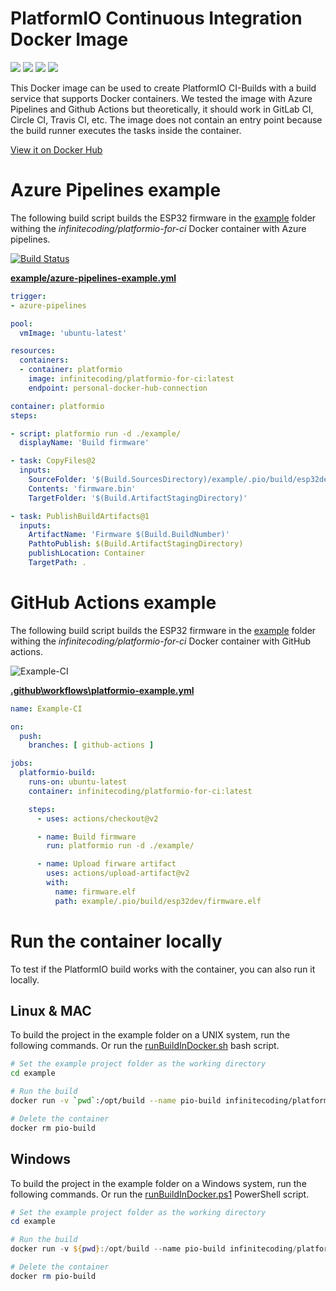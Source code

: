 # PlatformIO Continuous Integration Docker Image

[![](https://img.shields.io/docker/v/infinitecoding/platformio-for-ci?style=for-the-badge)](https://cloud.docker.com/repository/docker/infinitecoding/platformio-for-ci/ "View on Docker Hub")
[![](https://img.shields.io/docker/image-size/infinitecoding/platformio-for-ci/latest?style=for-the-badge)](https://cloud.docker.com/repository/docker/infinitecoding/platformio-for-ci/ "View on Docker Hub")
[![](https://img.shields.io/docker/pulls/infinitecoding/platformio-for-ci?style=for-the-badge)](https://cloud.docker.com/repository/docker/infinitecoding/platformio-for-ci/ "View on Docker Hub")
[![](https://img.shields.io/github/license/Andreas-Huber/platformio-docker-for-ci?style=for-the-badge)](https://cloud.docker.com/repository/docker/infinitecoding/platformio-for-ci/ "View on Docker Hub")


This Docker image can be used to create PlatformIO CI-Builds with a build service that supports Docker containers. We tested the image with Azure Pipelines and Github Actions but theoretically, it should work in GitLab CI, Circle CI, Travis CI, etc.
The image does not contain an entry point because the build runner executes the tasks inside the container.

[View it on Docker Hub](https://cloud.docker.com/repository/docker/infinitecoding/platformio-for-ci/)

# Azure Pipelines example

The following build script builds the ESP32 firmware in the [example](example) folder withing the *infinitecoding/platformio-for-ci* Docker container with Azure pipelines.


[![Build Status](https://infinite-coding.visualstudio.com/platformio-for-ci/_apis/build/status/Andreas-Huber.platformio-docker-for-ci?branchName=azure-pipelines)](https://infinite-coding.visualstudio.com/platformio-for-ci/_build/latest?definitionId=16&branchName=azure-pipelines)


**[example/azure-pipelines-example.yml](example/azure-pipelines-example.yml)**

``` yaml
trigger:
- azure-pipelines

pool:
  vmImage: 'ubuntu-latest'

resources:
  containers:
  - container: platformio
    image: infinitecoding/platformio-for-ci:latest
    endpoint: personal-docker-hub-connection

container: platformio
steps:

- script: platformio run -d ./example/
  displayName: 'Build firmware'

- task: CopyFiles@2
  inputs:
    SourceFolder: '$(Build.SourcesDirectory)/example/.pio/build/esp32dev/'
    Contents: 'firmware.bin'
    TargetFolder: '$(Build.ArtifactStagingDirectory)'

- task: PublishBuildArtifacts@1
  inputs:
    ArtifactName: 'Firmware $(Build.BuildNumber)'
    PathtoPublish: $(Build.ArtifactStagingDirectory)
    publishLocation: Container
    TargetPath: .
```

# GitHub Actions example

The following build script builds the ESP32 firmware in the [example](example) folder withing the *infinitecoding/platformio-for-ci* Docker container with GitHub actions.

![Example-CI](https://github.com/Andreas-Huber/platformio-docker-for-ci/workflows/Example-CI/badge.svg?branch=github-actions)

**[.github\workflows\platformio-example.yml](.github\workflows\platformio-example.yml)**

``` yaml
name: Example-CI

on:
  push:
    branches: [ github-actions ]

jobs:
  platformio-build:
    runs-on: ubuntu-latest
    container: infinitecoding/platformio-for-ci:latest

    steps:
      - uses: actions/checkout@v2

      - name: Build firmware
        run: platformio run -d ./example/

      - name: Upload firware artifact
        uses: actions/upload-artifact@v2
        with:
          name: firmware.elf
          path: example/.pio/build/esp32dev/firmware.elf
```

# Run the container locally

To test if the PlatformIO build works with the container, you can also run it locally.

## Linux & MAC
To build the project in the example folder on a UNIX system, run the following commands.
Or run the [runBuildInDocker.sh](example/runBuildInDocker.sh) bash script.

``` bash
# Set the example project folder as the working directory
cd example

# Run the build
docker run -v `pwd`:/opt/build --name pio-build infinitecoding/platformio-for-ci:latest platformio run -d /opt/build/.

# Delete the container
docker rm pio-build
```

## Windows
To build the project in the example folder on a Windows system, run the following commands.
Or run the [runBuildInDocker.ps1](example/runBuildInDocker.ps1) PowerShell script.


``` powershell
# Set the example project folder as the working directory
cd example

# Run the build
docker run -v ${pwd}:/opt/build --name pio-build infinitecoding/platformio-for-ci:latest platformio run -d /opt/build/.

# Delete the container
docker rm pio-build
```
